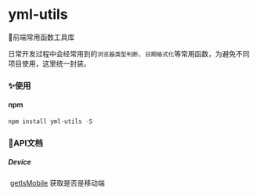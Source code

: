 # yml-utils
🤞前端常用函数工具库

日常开发过程中会经常用到的`浏览器类型判断`、`日期格式化`等常用函数，为避免不同项目使用，这里统一封装。

### ✨使用

#### npm

```powershell
npm install yml-utils -S
```

### 🎉API文档

##### Device

​		[getIsMobile](https://github.com/yml-qq/yml-utils/blob/main/src/device/getIsMobile.ts)                           获取是否是移动端


